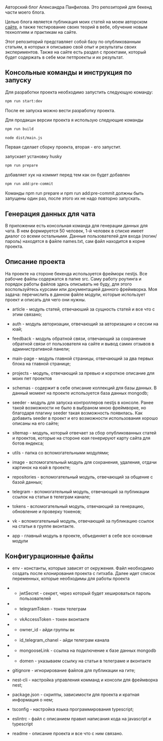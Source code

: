 Авторский блог Александра Панфилова. Это репозиторий для бекенд части моего блога.

Целью блога является публикация моих статей на моем авторском [сайте](https://webforself.ru), а также тестирование своих теорий в вебе, обучение новым технолгиям и практикам на сайте.

Этот репозиторий представляет собой базу по опубликованным статьям, в которых я описываю свой опыт и результаты своих экспериментов. Также на сайте есть раздел с проектами, который будет содержать в себе мои петпроекты и их результат.

## Консольные команды и инструкция по запуску

Для разработки проекта необходимо запустить следующую команду:
```bash
npm run start:dev
```
После ее запуска можно вести разработку проекта.

Для продакшн версии проекта я использую следующие команды
```bash
npm run build

node dist/main.js
```
Первая сделает сборку проекта, вторая - его запустит.

запускает установку husky
```bash
npm run prepare
```

добавляет хук на коммит перед тем как он будет добавлен
```bash
npm run add:pre-commit
```

Команды npm run prepare и npm run add:pre-commit должны быть запущены один раз, после этого их не надо повторно запускать.

## Генерация данных для чата

В приложении есть консольная команда для генерации данных для чата. В нем формируется 50 человек, 1-й человек в списке имеет диалог со всеми остальными. Данные пользователей для входа (логин/пароль) находятся в файле names.txt, сам файл находится в корне проекта.

## Описание проекта

На проекте на стороне бекенда используется фрейморк nestjs. Все рабочие файлы содержатся в папке src. Саму работу роутинга и порядок работы файлов здесь описывать не буду, для этого воспользуйтесь курсами или документацией данного фреймворка. Моя задача: перечислить в данном файле модули, которые использует проект и описать для чего они нужны.

- article - модуль статей, отвечаюший за сущность статей и все что с этим связано;
- auth - модуль авторизации, отвечающий за авторизацию и сессии на юай;
- feedback - модуль обратной связи, отвечающий за сохранение обратной связи от пользователя на сайте и вывод самих отзывов в административной панели;
- main-page - модуль главной страницы, отвечающий за два первых блока на главной странице;
- projects - модуль, отвечающий за превью и короткое описание для моих пет проектов
- schemas - содержит в себе описание коллекций для базы данных. В данный момент на проекте используется база данных mongodb;
- seeder - модуль для запуска контроллеров nestjs в консоле. Ранее такой возможности не было в выбраном мною фреймворке, но благодаря плагину seeder такая возможность появилась. Как добавить seeder в проект и его возможности использования хорошо описаны на его сайте;
- sitemap - модуль, который отвечает за сбор опубликованных статей и проектов, которые на стороне юая генерируют карту сайта для ботов яндекса;
- utils - папка со вспомогательными модулями;
- image - вспомогательный модуль для сохранения, удаления, отдачи картинок на юай в проекте;
- repositories - вспомогательный модуль, отвечающий за общение с базой данных;
- telegram - вспомогательный модуль, отвечающий за публикации ссылок на статьи в телеграм канале;
- tokens - вспомогательный модуль, отвечающий за генерацию, обновление и проверку токенов;
- vk - вспомогательный модуль, отвечающий за публикацию ссылок на статьи в группе вконтакте.

- app - главный модуль в проекте, объединяет в себе все основные модули

## Конфигурационные файлы

- env - константы, которые зависят от окружения. Файл необходимо создать после клонирования проекта с гитхаба. Далее идет список переменных, которые необходимы для работы проекта
- - jwtSecret - секрет, через который будет хешироваться пароль пользователей
- - telegramToken - токен телеграм
- - vkAccessToken - токен вконтакте
- - owner_id - айди группы вк
- - id_telegram_chanel - айди телеграм канала
- - mongooseLink - ссылка на подключение к базе данных mongodb
- - domen - указываем ссылку на статьи в телеграме и вконтакте

- gitignore - игнорирование файлов для публикации на гите;

- nest-cli - настройка управления комманд и консоли для фреймворка nest;

- package.json - скрипты, зависимости для проекта и кратная информация о нем;

- tsconfig - настройка языка программирования typescript;
- eslintrc - файл с описанием правил написания кода на javascript и typescript

- readme - описание проекта и все что с ним связано.

